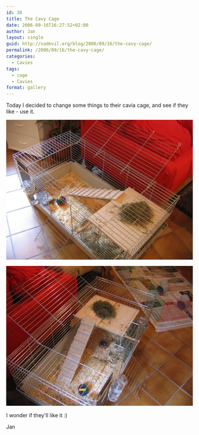 ```yaml
---
id: 38
title: The Cavy Cage
date: 2006-09-16T16:27:52+02:00
author: Jan
layout: single
guid: http://sadevil.org/blog/2006/09/16/the-cavy-cage/
permalink: /2006/09/16/the-cavy-cage/
categories:
  - Cavies
tags:
  - cage
  - Cavies
format: gallery
---
```

Today I decided to change some things to their cavia cage, and see if they like - use it.

![](/assets/images/2006/09/IMG_2481-sm.jpg)

![](/assets/images/2006/09/IMG_2482-sm.jpg)

I wonder if they'll like it :)

Jan